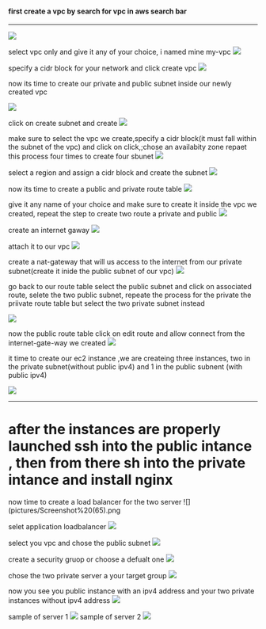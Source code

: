 #### first create a vpc by search for vpc in aws search bar
---
![](pictures/Screenshot%20(42).png) 


select vpc only and give it any of your choice, i named mine my-vpc
![](pictures/Screenshot%20(43).png)

specify a cidr block for your network and click create vpc
![](pictures/Screenshot%20(44).png)

now its time to create our private and public subnet inside our newly created vpc 

![](pictures/Screenshot%20(45).png)

click on create subnet and create 
![](pictures/Screenshot%20(46).png)

make sure to select the vpc we create,specify a cidr block(it must fall within the subnet of the vpc) and click on click,;chose an availabity zone repaet this process four times to create four sbunet
![](pictures/Screenshot%20(47).png)

select a region and assign a cidr block and create the subnet
![](pictures/Screenshot%20(49).png)

now its time to create a public and private route table
![](pictures/Screenshot%20(51).png)

give it any name of your choice and make sure to create it inside the vpc we created, repeat the step to create two route a private and public
![](pictures/Screenshot%20(52).png)

create an internet gaway 
![](pictures/Screenshot%20(53).png)

attach it to our vpc
![](pictures/Screenshot%20(55).png)

create a nat-gateway that will us access to the internet from our private subnet(create it inide the public subnet of our vpc)
![](pictures/Screenshot%20(56).png)

go back to our route table select the public subnet and click on associated route, selete  the two public subnet, repeate the process for the private the priivate route table but select the two private subnet instead

![](pictures/Screenshot%20(56).png)

now the public route table click on edit route and allow connect from the internet-gate-way we created
![](pictures/Screenshot%20(59).png)


it time to create our ec2 instance ,we are createing three instances, two in the private subnet(without public ipv4) and 1 in the public subnent (with public ipv4) 

![](pictures/Screenshot%20(62).png)

---
# after the instances are properly launched ssh into the public intance , then from there sh into the private intance and install nginx

now time to create a load balancer for the two server
![](pictures/Screenshot%20(65).png

selet application loadbalancer
![](pictures/Screenshot%20(66).png)

select you vpc and chose the public subnet
![](pictures/Screenshot%20(66).png)

create a security gruop or choose a defualt one
![](pictures/Screenshot%20(69).png)

chose the two private server a your target group
![](pictures/Screenshot%20(70).png)

now you see you public instance  with an ipv4 address and your two private instances without ipv4 address
![](pictures/Screenshot%20(71).png)

sample of server 1
![](pictures/Screenshot%20(73).png)
sample of server 2
![](pictures/Screenshot%20(72).png)